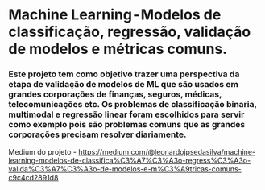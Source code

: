# Machine Learning - Modelos de classificação, regressão, validação de modelos e métricas comuns.
### Este projeto tem como objetivo trazer uma perspectiva da etapa de validação de modelos de ML que são usados em grandes corporações de finanças, seguros, médicas, telecomunicações etc. Os problemas de classificação binaria, multimodal e regressão linear foram escolhidos para servir como exemplo pois são problemas comuns que as grandes corporações precisam resolver diariamente.

Medium do projeto - https://medium.com/@leonardojpsedasilva/machine-learning-modelos-de-classifica%C3%A7%C3%A3o-regress%C3%A3o-valida%C3%A7%C3%A3o-de-modelos-e-m%C3%A9tricas-comuns-c9c4cd2891d8
